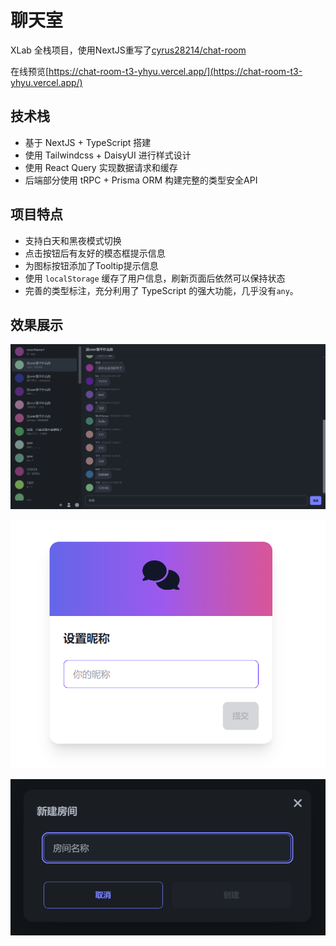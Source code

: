 # 聊天室

XLab 全栈项目，使用NextJS重写了[cyrus28214/chat-room](https://github.com/cyrus28214/chat-room)

在线预览[https://chat-room-t3-yhyu.vercel.app/](https://chat-room-t3-yhyu.vercel.app/)

## 技术栈

- 基于 NextJS + TypeScript 搭建
- 使用 Tailwindcss + DaisyUI 进行样式设计
- 使用 React Query 实现数据请求和缓存
- 后端部分使用 tRPC + Prisma ORM 构建完整的类型安全API

## 项目特点

- 支持白天和黑夜模式切换
- 点击按钮后有友好的模态框提示信息
- 为图标按钮添加了Tooltip提示信息
- 使用 `localStorage` 缓存了用户信息，刷新页面后依然可以保持状态
- 完善的类型标注，充分利用了 TypeScript 的强大功能，几乎没有`any`。

## 效果展示

![](./images/preview1.png)

![](./images/preview2.png)

![](./images/preview3.png)
